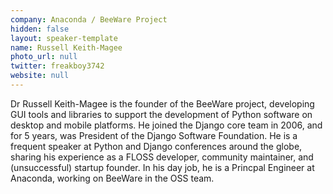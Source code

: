 ```yaml
---
company: Anaconda / BeeWare Project
hidden: false
layout: speaker-template
name: Russell Keith-Magee
photo_url: null
twitter: freakboy3742
website: null
---
```


Dr Russell Keith-Magee is the founder of the BeeWare project, developing GUI tools and libraries to support the development of Python software on desktop and mobile platforms. He joined the Django core team in 2006, and for 5 years, was President of the Django Software Foundation. He is a frequent speaker at Python and Django conferences around the globe, sharing his experience as a FLOSS developer, community maintainer, and (unsuccessful) startup founder. In his day job, he is a Princpal Engineer at Anaconda, working on BeeWare in the OSS team.
